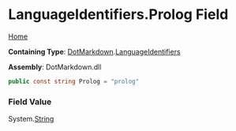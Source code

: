 <a name="_top"></a>

# LanguageIdentifiers\.Prolog Field

[Home](../../../README.md#_top)

**Containing Type**: [DotMarkdown](../../README.md#_top)\.[LanguageIdentifiers](../README.md#_top)

**Assembly**: DotMarkdown\.dll

```csharp
public const string Prolog = "prolog"
```

### Field Value

System\.[String](https://docs.microsoft.com/en-us/dotnet/api/system.string)
